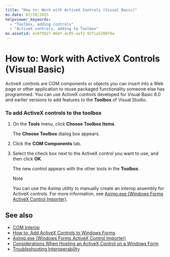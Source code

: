 ```yaml
---
title: "How to: Work with ActiveX Controls (Visual Basic)"
ms.date: 07/20/2015
helpviewer_keywords: 
  - "Toolbox, adding controls"
  - "ActiveX controls, adding to Toolbox"
ms.assetid: ec675027-866f-4c05-aaf2-92fca5200f9a
---
```

# How to: Work with ActiveX Controls (Visual Basic)
ActiveX controls are COM components or objects you can insert into a Web page or other application to reuse packaged functionality someone else has programmed. You can use ActiveX controls developed for Visual Basic 6.0 and earlier versions to add features to the **Toolbox** of Visual Studio.  
  
### To add ActiveX controls to the toolbox  
  
1. On the **Tools** menu, click **Choose Toolbox Items**.  
  
     The **Choose Toolbox** dialog box appears.  
  
2. Click the **COM Components** tab.  
  
3. Select the check box next to the ActiveX control you want to use, and then click **OK**.  
  
     The new control appears with the other tools in the **Toolbox**.  
  
    > [!NOTE]
    >  You can use the Aximp utility to manually create an interop assembly for ActiveX controls. For more information, see [Aximp.exe (Windows Forms ActiveX Control Importer)](../../../framework/tools/aximp-exe-windows-forms-activex-control-importer.md).  
  
## See also

- [COM Interop](../../../visual-basic/programming-guide/com-interop/index.md)
- [How to: Add ActiveX Controls to Windows Forms](../../../framework/winforms/controls/how-to-add-activex-controls-to-windows-forms.md)
- [Aximp.exe (Windows Forms ActiveX Control Importer)](../../../framework/tools/aximp-exe-windows-forms-activex-control-importer.md)
- [Considerations When Hosting an ActiveX Control on a Windows Form](../../../framework/winforms/controls/considerations-when-hosting-an-activex-control-on-a-windows-form.md)
- [Troubleshooting Interoperability](../../../visual-basic/programming-guide/com-interop/troubleshooting-interoperability.md)
